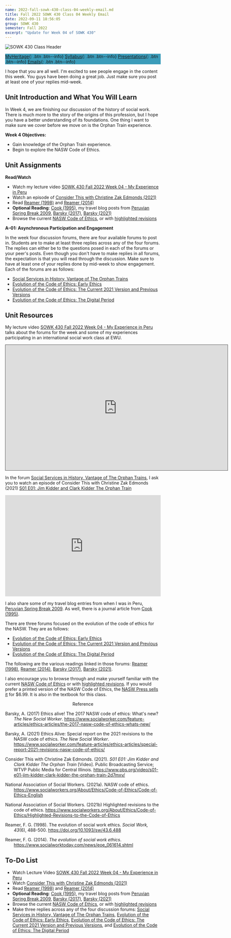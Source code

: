 ```yaml
---
name: 2022-fall-sowk-430-class-04-weekly-email.md
title: Fall 2022 SOWK 430 Class 04 Weekly Email
date: 2022-09-11 18:56:05
group: SOWK 430
semester: Fall 2022
excerpt: "Update for Week 04 of SOWK 430"
---
```


![SOWK 430 Class Header](https://jacobrcampbell.com/assets/media/2022-class-header-sowk-Ethics-in-practice.jpeg)

<div style="background-color: #3b9cba; width: 100%;" markdown="1">

[MyHeritage](https://myheritage.heritage.edu/ICS/Academics/SOWK/SOWK_430/2223_FA-SOWK_430-2/){: .btn .btn--info}
[Syllabus](https://jacobrcampbell.com/assets/media/2022-fall-sowk-430-course-syllabus.pdf){: .btn .btn--info}
[Presentations](https://presentations.jacobrcampbell.com){: .btn .btn--info}
[Emails](https://jacobrcampbell.com/communications/){: .btn .btn--info}

</div>

I hope that you are all well. I'm excited to see people engage in the content this week. You guys have been doing a great job. Just make sure you post at least one of your replies mid-week.

## Unit Introduction and What You Will Learn

In Week 4, we are finishing our discussion of the history of social work. There is much more to the story of the origins of this profession, but I hope you have a better understanding of its foundations. One thing I want to make sure we cover before we move on is the Orphan Train experience.

**Week 4 Objectives:**

- Gain knowledge of the Orphan Train experience.
- Begin to explore the NASW Code of Ethics.

## Unit Assignments

**Read/Watch**

- Watch my lecture video [SOWK 430 Fall 2022 Week 04 - My Experience in Peru](https://heritage.hosted.panopto.com/Panopto/Pages/Viewer.aspx?id=1760bfdc-c1d1-4754-9027-af0e00184b2a)
- Watch an episode of [Consider This with Christine Zak Edmonds (2021)](https://www.pbs.org/video/s01-e01-jim-kidder-clark-kidder-the-orphan-train-2d7mxv/)
- Read [Reamer (1998)](https://myheritage.heritage.edu/ICS/Portlets/ICS/Handoutportlet/viewhandler.ashx?handout_id=079d0448-e5ff-4355-a8da-78edc8a259df) and [Reamer (2014)](https://www.socialworktoday.com/news/eoe_061614.shtml)
- **Optional Reading**: [Cook (1995)](https://myheritage.heritage.edu/ICS/Portlets/ICS/Handoutportlet/viewhandler.ashx?handout_id=6322fb48-5d50-40ce-847e-f2e433e08182), my travel blog posts from [Peruvian Spring Break 2009](https://jacobrcampbell.com/tags/#peruvian-spring-break-2009), [Barsky (2017)](https://www.socialworker.com/feature-articles/ethics-articles/the-2017-nasw-code-of-ethics-whats-new/), [Barsky (2021)](https://www.socialworker.com/feature-articles/ethics-articles/special-report-2021-revisions-nasw-code-of-ethics/)
- Browse the current [NASW Code of Ethics](https://www.socialworkers.org/About/Ethics/Code-of-Ethics/Code-of-Ethics-English), or with [highlighted revisions](https://www.socialworkers.org/About/Ethics/Code-of-Ethics/Highlighted-Revisions-to-the-Code-of-Ethics)

**A–01: Asynchronous Participation and Engagement**

In the week four discussion forums, there are four available forums to post in. Students are to make at least three replies across any of the four forums. The replies can either be to the questions posed in each of the forums or your peer's posts. Even though you don't have to make replies in all forums, the expectation is that you will read through the discussion. Make sure to have at least one of your replies done by mid-week to show engagement. Each of the forums are as follows:

- [Social Services in History, Vantage of The Orphan Trains](https://myheritage.heritage.edu/ICS/Academics/SOWK/SOWK_430/2223_FA-SOWK_430-2/W-04_912-918.jnz?portlet=Group_Discussion_Forums&screen=PostView&screenType=change&id=d9086553-f940-4a5e-85f9-857c9ef00458)
- [Evolution of the Code of Ethics: Early Ethics](https://myheritage.heritage.edu/ICS/Academics/SOWK/SOWK_430/2223_FA-SOWK_430-2/W-04_912-918.jnz?portlet=Group_Discussion_Forums&screen=PostView&screenType=change&id=7a664bb7-cd44-44e4-b447-b4722157ed6b)
- [Evolution of the Code of Ethics: The Current 2021 Version and Previous Versions](https://myheritage.heritage.edu/ICS/Academics/SOWK/SOWK_430/2223_FA-SOWK_430-2/W-04_912-918.jnz?portlet=Group_Discussion_Forums&screen=PostView&screenType=change&id=4b3e953a-bf02-44d9-a982-51b0995fd2e1)
- [Evolution of the Code of Ethics: The Digital Period](https://myheritage.heritage.edu/ICS/Academics/SOWK/SOWK_430/2223_FA-SOWK_430-2/W-04_912-918.jnz?portlet=Group_Discussion_Forums&screen=PostView&screenType=change&id=b10fbd4a-a10e-4822-a4dc-1cec675dd06f)



## Unit Resources

My lecture video [SOWK 430 Fall 2022 Week 04 - My Experience in Peru](https://heritage.hosted.panopto.com/Panopto/Pages/Viewer.aspx?id=1760bfdc-c1d1-4754-9027-af0e00184b2a) talks about the forums for the week and some of my experiences participating in an international social work class at EWU.

<iframe src="https://heritage.hosted.panopto.com/Panopto/Pages/Embed.aspx?id=1760bfdc-c1d1-4754-9027-af0e00184b2a&autoplay=false&offerviewer=true&showtitle=true&showbrand=true&captions=false&interactivity=all" height="405" width="720" style="border: 1px solid #464646;" allowfullscreen allow="autoplay"></iframe>

In the forum [Social Services in History, Vantage of The Orphan Trains](https://myheritage.heritage.edu/ICS/Academics/SOWK/SOWK_430/2223_FA-SOWK_430-2/W-04_912-918.jnz?portlet=Group_Discussion_Forums&screen=PostView&screenType=change&id=d9086553-f940-4a5e-85f9-857c9ef00458), I ask you to watch an episode of Consider This with Christine Zak Edmonds (2021) [S01 E01: Jim Kidder and Clark Kidder The Orphan Train](https://www.pbs.org/video/s01-e01-jim-kidder-clark-kidder-the-orphan-train-2d7mxv/)

<div class="pbs-viral-player-wrapper" style="position: relative; padding-top: calc(56.25% + 43px);"><iframe src="https://player.pbs.org/viralplayer/3055531739/" allowfullscreen allow="encrypted-media" style="position: absolute; top: 0; width: 100%; height: 100%; border: 0;"></iframe></div>

I also share some of my travel blog entries from when I was in Peru, [Peruvian Spring Break 2009](https://jacobrcampbell.com/tags/#peruvian-spring-break-2009). As well, there is a journal article from [Cook (1995)](https://myheritage.heritage.edu/ICS/Portlets/ICS/Handoutportlet/viewhandler.ashx?handout_id=6322fb48-5d50-40ce-847e-f2e433e08182).

There are three forums focused on the evolution of the code of ethics for the NASW. They are as follows:

- [Evolution of the Code of Ethics: Early Ethics](https://myheritage.heritage.edu/ICS/Academics/SOWK/SOWK_430/2223_FA-SOWK_430-2/W-04_912-918.jnz?portlet=Group_Discussion_Forums&screen=PostView&screenType=change&id=7a664bb7-cd44-44e4-b447-b4722157ed6b)
- [Evolution of the Code of Ethics: The Current 2021 Version and Previous Versions](https://myheritage.heritage.edu/ICS/Academics/SOWK/SOWK_430/2223_FA-SOWK_430-2/W-04_912-918.jnz?portlet=Group_Discussion_Forums&screen=PostView&screenType=change&id=4b3e953a-bf02-44d9-a982-51b0995fd2e1)
- [Evolution of the Code of Ethics: The Digital Period](https://myheritage.heritage.edu/ICS/Academics/SOWK/SOWK_430/2223_FA-SOWK_430-2/W-04_912-918.jnz?portlet=Group_Discussion_Forums&screen=PostView&screenType=change&id=b10fbd4a-a10e-4822-a4dc-1cec675dd06f)

The following are the various readings linked in those forums: [Reamer (1998)](https://myheritage.heritage.edu/ICS/Portlets/ICS/Handoutportlet/viewhandler.ashx?handout_id=079d0448-e5ff-4355-a8da-78edc8a259df), [Reamer (2014)](https://www.socialworktoday.com/news/eoe_061614.shtml), [Barsky (2017)](https://www.socialworker.com/feature-articles/ethics-articles/the-2017-nasw-code-of-ethics-whats-new/), [Barsky (2021)](https://www.socialworker.com/feature-articles/ethics-articles/special-report-2021-revisions-nasw-code-of-ethics/).

I also encourage you to browse through and make yourself familiar with the current [NASW Code of Ethics](https://www.socialworkers.org/About/Ethics/Code-of-Ethics/Code-of-Ethics-English) or with [highlighted revisions](https://www.socialworkers.org/About/Ethics/Code-of-Ethics/Highlighted-Revisions-to-the-Code-of-Ethics). If you would prefer a printed version of the NASW Code of Ethics, the [NASW Press sells it](https://naswpress.org/product/53535/code-of-ethics) for $6.99. It is also in the textbook for this class.

<div style="text-align: center" markdown="1">
Reference
</div>
<div style="margin: 0 0 0 2em; text-indent: -2em;" markdown="1">

Barsky, A. (2017) Ethics alive! The 2017 NASW code of ethics: What's new? _The New Social Worker_. <https://www.socialworker.com/feature-articles/ethics-articles/the-2017-nasw-code-of-ethics-whats-new/>

Barsky, A. (2021) Ethics Alive: Special report on the 2021 revisions to the NASW code of ethics. _The New Social Worker_. <https://www.socialworker.com/feature-articles/ethics-articles/special-report-2021-revisions-nasw-code-of-ethics/>

Consider This with Christine Zak Edmonds. (2021). _S01 E01: Jim Kidder and Clark Kidder The Orphan Train_ [Video]. Public Broadcasting Service; WTVP Public Media for Central Illinois. https://www.pbs.org/video/s01-e01-jim-kidder-clark-kidder-the-orphan-train-2d7mxv/

National Association of Social Workers. (2021a). NASW code of ethics. <https://www.socialworkers.org/About/Ethics/Code-of-Ethics/Code-of-Ethics-English>

National Association of Social Workers. (2021b) Highlighted revisions to the code of ethics. <https://www.socialworkers.org/About/Ethics/Code-of-Ethics/Highlighted-Revisions-to-the-Code-of-Ethics>

Reamer, F. G. (1998). The evolution of social work ethics. _Social Work, 43_(6), 488-500. <https://doi.org/10.1093/sw/43.6.488>

Reamer, F. G. (2014). _The evolution of social work ethics_. <https://www.socialworktoday.com/news/eoe_061614.shtml>

</div>

## To-Do List

- Watch Lecture Video [SOWK 430 Fall 2022 Week 04 - My Experience in Peru](https://heritage.hosted.panopto.com/Panopto/Pages/Viewer.aspx?id=1760bfdc-c1d1-4754-9027-af0e00184b2a)
- Watch [Consider This with Christine Zak Edmonds (2021)](https://www.pbs.org/video/s01-e01-jim-kidder-clark-kidder-the-orphan-train-2d7mxv/)
- Read [Reamer (1998)](https://myheritage.heritage.edu/ICS/Portlets/ICS/Handoutportlet/viewhandler.ashx?handout_id=079d0448-e5ff-4355-a8da-78edc8a259df) and [Reamer (2014)](https://www.socialworktoday.com/news/eoe_061614.shtml) 
- **Optional Reading**:  [Cook (1995)](https://myheritage.heritage.edu/ICS/Portlets/ICS/Handoutportlet/viewhandler.ashx?handout_id=6322fb48-5d50-40ce-847e-f2e433e08182), my travel blog posts from [Peruvian Spring Break 2009](https://jacobrcampbell.com/tags/#peruvian-spring-break-2009), [Barsky (2017)](https://www.socialworker.com/feature-articles/ethics-articles/the-2017-nasw-code-of-ethics-whats-new/), [Barsky (2021)](https://www.socialworker.com/feature-articles/ethics-articles/special-report-2021-revisions-nasw-code-of-ethics/)
- Browse the current [NASW Code of Ethics](ttps://www.socialworkers.org/About/Ethics/Code-of-Ethics/Code-of-Ethics-English), or with [highlighted revisions](https://www.socialworkers.org/About/Ethics/Code-of-Ethics/Highlighted-Revisions-to-the-Code-of-Ethics)
- Make three replies across any of the four discussion forums: [Social Services in History, Vantage of The Orphan Trains](https://myheritage.heritage.edu/ICS/Academics/SOWK/SOWK_430/2223_FA-SOWK_430-2/W-04_912-918.jnz?portlet=Group_Discussion_Forums&screen=PostView&screenType=change&id=d9086553-f940-4a5e-85f9-857c9ef00458), [Evolution of the Code of Ethics: Early Ethics](https://myheritage.heritage.edu/ICS/Academics/SOWK/SOWK_430/2223_FA-SOWK_430-2/W-04_912-918.jnz?portlet=Group_Discussion_Forums&screen=PostView&screenType=change&id=7a664bb7-cd44-44e4-b447-b4722157ed6b), [Evolution of the Code of Ethics: The Current 2021 Version and Previous Versions](https://myheritage.heritage.edu/ICS/Academics/SOWK/SOWK_430/2223_FA-SOWK_430-2/W-04_912-918.jnz?portlet=Group_Discussion_Forums&screen=PostView&screenType=change&id=4b3e953a-bf02-44d9-a982-51b0995fd2e1), and [Evolution of the Code of Ethics: The Digital Period](https://myheritage.heritage.edu/ICS/Academics/SOWK/SOWK_430/2223_FA-SOWK_430-2/W-04_912-918.jnz?portlet=Group_Discussion_Forums&screen=PostView&screenType=change&id=b10fbd4a-a10e-4822-a4dc-1cec675dd06f)


